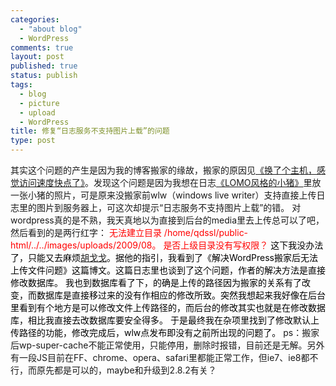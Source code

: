 ```yaml
--- 
categories: 
  - "about blog"
  - WordPress
comments: true
layout: post
published: true
status: publish
tags: 
  - blog
  - picture
  - upload
  - WordPress
title: 修复“日志服务不支持图片上载”的问题
type: post
---
```

其实这个问题的产生是因为我的博客搬家的缘故，搬家的原因见<a href="http://www.hopes4.me/2009/08/01/for-a-host-i-feel-a-quick-visit-to-the-speed-of/" target="_blank">《换了个主机，感觉访问速度快点了》</a>。发现这个问题是因为我想在日志<a href="http://www.hopes4.me/2009/08/01/lomo-style-pig/" target="_blank">《LOMO风格的小猪》</a>里放一张小猪的照片，可是原来没搬家前wlw（windows live writer）支持直接上传日志里的图片到服务器上，可这次却提示“日志服务不支持图片上载”的错。  对wordpress真的是不熟，我天真地以为直接到后台的media里去上传总可以了吧，然后看到的是两行红字： <!--more-->  <font color="#ff0000">无法建立目录 /home/qdssl/public-html/../../images/uploads/2009/08。</font>  <font color="#ff0000">是否上级目录没有写权限？</font>  <font color="#000000">这下我没办法了，只能又去麻烦<a href="http://hugege.com/" target="_blank">胡戈戈</a>。据他的指引，我看到了《解决WordPress搬家后无法上传文件问题》这篇博文。这篇日志里也谈到了这个问题，作者的解决方法是直接修改数据库。</font>  <font color="#000000">我也到数据库看了下，的确是上传的路径因为搬家的关系有了改变，而数据库是直接移过来的没有作相应的修改所致。突然我想起来我好像在后台里看到有个地方是可以修改文件上传路径的，而后台的修改其实也就是在修改数据库，相比我直接去改数据库要安全得多。</font>  <font color="#000000">于是最终我在杂项里找到了修改默认上传路径的功能，修改完成后，wlw点发布即没有之前所出现的问题了。</font>  ps：搬家后wp-super-cache不能正常使用，只能停用，删除时报错，目前还是无解。另外有一段JS目前在FF、chrome、opera、safari里都能正常工作，但ie7、ie8都不行，而原先都是可以的，maybe和升级到2.8.2有关？
